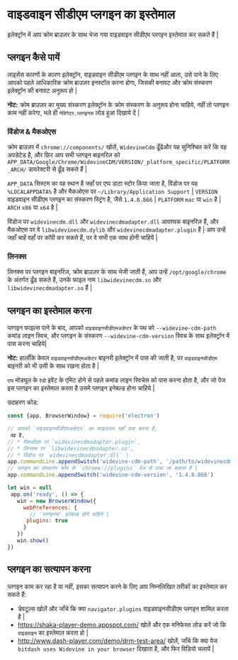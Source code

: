 # वाइडवाइन सीडीएम प्लगइन का इस्तेमाल

इलेक्ट्रॉन में आप क्रोम ब्राउज़र के साथ भेजा गया वाइडवाइन सीडीएम प्लगइन इस्तेमाल कर सकते हैं |

## प्लगइन कैसे पायें

लाइसेंस कारणों के कारण इलेक्ट्रॉन, वाइडवाइन सीडीएम प्लगइन के साथ नहीं आता, उसे पाने के लिए आपको पहले आधिकारिक क्रोम ब्राउज़र इनस्टॉल करना होगा, जिसकी बनावट और क्रोम संस्करण इलेक्ट्रॉन की बनावट अनुरूप हो |

**नोट:** क्रोम ब्राउज़र का मुख्य संस्करण इलेक्ट्रॉन के क्रोम संस्करण के अनुरूप होना चाहिये, नहीं तो प्लगइन काम नहीं करेगा, भले ही `नेविगेटर.प्लगइनस` लोड हुआ दिखाये दें |

### विंडोज & मैकओएस

क्रोम ब्राउज़र में `chrome://components/` खोलें, `WidevineCdm` ढूँढेंऔर यह सुनिश्चित करें कि वह अपडेटेड है, और फ़िर आप सभी प्लगइन बाइनरिज़ को `APP_DATA/Google/Chrome/WidevineCDM/VERSION/_platform_specific/PLATFORM_ARCH/` डायरेक्टरी से ढूँढ सकते हैं |

`APP_DATA` सिस्टम का वह स्थान है जहाँ पर एप्प डाटा स्टोर किया जाता है, विंडोज पर यह `%LOCALAPPDATA%` है और मैकओएस पर `~/Library/Application Support` | `VERSION` वाइडवाइन सीडीएम प्लगइन का संस्करण स्ट्रिंग है, जैसे `1.4.8.866` | `PLATFORM` `mac` या `win` है | `ARCH` `x86` या `x64` है |

विंडोज पर `widevinecdm.dll` और `widevinecdmadapter.dll` आवश्यक बाइनरिज़ हैं, और मैकओएस पर वे `libwidevinecdm.dylib` और `widevinecdmadapter.plugin` हैं | आप उन्हें जहाँ चाहें वहाँ पर कॉपी कर सकते हैं, पर वे सभी एक साथ होनी चाहियें |

### लिनक्स

लिनक्स पर प्लगइन बाइनरिज़, क्रोम ब्राउज़र के साथ भेजी जाती हैं, आप उन्हें `/opt/google/chrome` के अंतर्गत ढूँढ सकते हैं, उनके फाइल नाम `libwidevinecdm.so` और `libwidevinecdmadapter.so` हैं |

## प्लगइन का इस्तेमाल करना

प्लगइन फाइल्स पाने के बाद, आपको `वाइडवाइनसीडीएमअडेप्टर` के पथ को `--widevine-cdm-path` कमांड लाइन स्विच, और प्लगइन के संस्करण `--widevine-cdm-version` स्विच के साथ इलेक्ट्रॉन में पास करना चाहिये|

**नोट:** हालाँकि केवल `वाइडवाइनसीडीएमअदेप्टर` बाइनरी इलेक्ट्रॉन में पास की जाती है, पर `वाइडवाइनसीडीएम` बाइनरी को भी उसी के साथ रखना होता है |

`एप्प` मोड्यूल के `रेडी` इवेंट के एमिट होने से पहले कमांड लाइन स्विचेस को पास करना होता है, और जो पेज इस प्लगइन का इस्तेमाल करता है उसमे प्लगइन इनेबल्ड होना चाहिये |

उदाहरण कोड:

```javascript
const {app, BrowserWindow} = require('electron')

// आपको `वाइडवाइनसीडीएमअडेप्टर` का फाइलनाम यहाँ पास करना है,
 वह है, 
// * मैकओएस पर `widevinecdmadapter.plugin`, 
// * लिनक्स पर `libwidevinecdmadapter.so', 
// * विंडोज पर `widevinecdmadapter.dll` |
app.commandLine.appendSwitch('widevine-cdm-path', '/path/to/widevinecdmadapter.plugin')
// प्लगइन का संस्करण क्रोम के `chrome://plugins` पेज से पाया जा सकता है |
app.commandLine.appendSwitch('widevine-cdm-version', '1.4.8.866')

let win = null
 app.on('ready', () => {
   win = new BrowserWindow({
     webPreferences: {
       // 'प्लगइनस' इनेबल्ड होने चाहिये |
      plugins: true
     }
   })
   win.show() 
})
```

## प्लगइन का सत्यापन करना

प्लगइन काम कर रहा है या नहीं, इसका सत्यापन करने के लिए आप निम्नलिखित तरीकों का इस्तेमाल कर सकते हैं:

* डेवटूल्स खोलें और जाँचे कि क्या `navigator.plugins` वाइडवाइनसीडीएम प्लगइन शामिल करता है |
* https://shaka-player-demo.appspot.com/ खोलें और एक मनिफेस्त लोड करें जो कि `वाइडवाइन` का इस्तेमाल करता हो |
* http://www.dash-player.com/demo/drm-test-area/ खोलें, जाँचे कि क्या पेज `bitdash uses Widevine in your browser` दिखाता है, और फिर विडियो चलायें |
